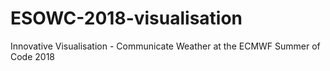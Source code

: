 # ESOWC-2018-visualisation
Innovative Visualisation - Communicate Weather at the ECMWF Summer of Code 2018
